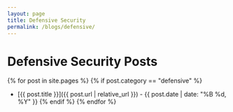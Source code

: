 ```yaml
---
layout: page
title: Defensive Security
permalink: /blogs/defensive/
---
```


# Defensive Security Posts

{% for post in site.pages %}
  {% if post.category == "defensive" %}
  - [{{ post.title }}]({{ post.url | relative_url }}) - {{ post.date | date: "%B %d, %Y" }}
  {% endif %}
{% endfor %}


